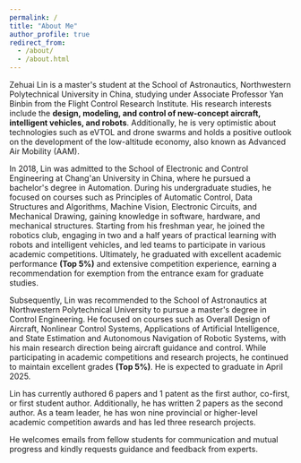 ```yaml
---
permalink: /
title: "About Me"
author_profile: true
redirect_from: 
  - /about/
  - /about.html
---
```


Zehuai Lin is a master's student at the School of Astronautics, Northwestern Polytechnical University in China, studying under Associate Professor Yan Binbin from the Flight Control Research Institute. His research interests include the **design, modeling, and control of new-concept aircraft, intelligent vehicles, and robots**. Additionally, he is very optimistic about technologies such as eVTOL and drone swarms and holds a positive outlook on the development of the low-altitude economy, also known as Advanced Air Mobility (AAM).

In 2018, Lin was admitted to the School of Electronic and Control Engineering at Chang'an University in China, where he pursued a bachelor's degree in Automation. During his undergraduate studies, he focused on courses such as Principles of Automatic Control, Data Structures and Algorithms, Machine Vision, Electronic Circuits, and Mechanical Drawing, gaining knowledge in software, hardware, and mechanical structures. Starting from his freshman year, he joined the robotics club, engaging in two and a half years of practical learning with robots and intelligent vehicles, and led teams to participate in various academic competitions. Ultimately, he graduated with excellent academic performance **(Top 5%)** and extensive competition experience, earning a recommendation for exemption from the entrance exam for graduate studies.

Subsequently, Lin was recommended to the School of Astronautics at Northwestern Polytechnical University to pursue a master's degree in Control Engineering. He focused on courses such as Overall Design of Aircraft, Nonlinear Control Systems, Applications of Artificial Intelligence, and State Estimation and Autonomous Navigation of Robotic Systems, with his main research direction being aircraft guidance and control. While participating in academic competitions and research projects, he continued to maintain excellent grades **(Top 5%)**. He is expected to graduate in April 2025.

Lin has currently authored 6 papers and 1 patent as the first author, co-first, or first student author. Additionally, he has written 2 papers as the second author. As a team leader, he has won nine provincial or higher-level academic competition awards and has led three research projects.

He welcomes emails from fellow students for communication and mutual progress and kindly requests guidance and feedback from experts.


